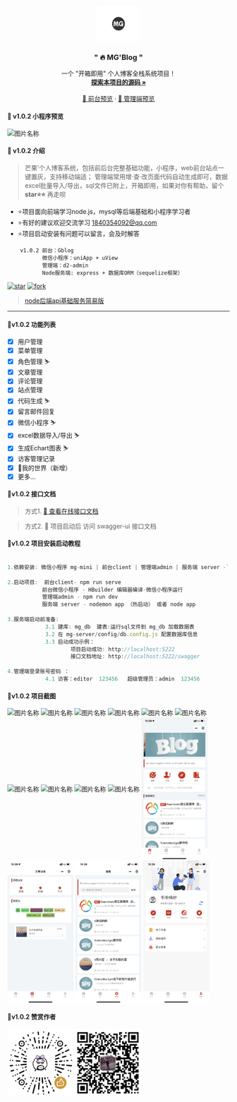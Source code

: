 

<br />

<p align="center">
  <a href="https://gitee.com/Z568_568/mango-blog-system.git">
    <img src="doc/logo.png" alt="Logo" width="100" height="80">
  </a>

<h3 align="center">" 🔥 MG'Blog "</h3>
  <p align="center">
    一个 "开箱即用" 个人博客全栈系统项目！
    <br />
    <a href="https://gitee.com/Z568_568/all-blog-sys" target="_blank"><strong>探索本项目的源码 »</strong></a>
    <br />
    <br />
    <a href="http://www.zhouyi.run/#/" target="_blank"> 👀 前台预览</a>
    ·
    <a href="http://zhouyi.run:5221/#/index" target="_blank"> 👀 管理端预览</a>
</p>

</p>

#### 🥯 v1.0.2 小程序预览

  <img src="doc/img/smwx.png" width = "400" height = "150" alt="图片名称" align=center />


#### 🥯 v1.0.2 介绍

>  芒果’个人博客系统，包括前后台完整基础功能，小程序，web前台站点一键置灰，支持移动端适；
>  管理端常用增·查·改页面代码自动生成即可，数据excel批量导入/导出，sql文件已附上，开箱即用，如果对你有帮助，留个 **star⭐⭐** 再走呗
- ⭐项目面向前端学习node.js，mysql等后端基础和小程序学习者
- ⭐有好的建议欢迎交流学习 1840354092@qq.com
- ⭐项目启动安装有问题可以留言，会及时解答

```
    v1.0.2 前台：Gblog 
           微信小程序：uniApp + uView 
           管理端：d2-admin 
           Node服务端: express + 数据库ORM（sequelize框架）
```
<!-- PROJECT SHIELDS -->

[![star](https://gitee.com/Z568_568/all-blog-sys/badge/star.svg?theme=dark)](https://gitee.com/Z568_568/all-blog-sys/stargazers)
[![fork](https://gitee.com/Z568_568/all-blog-sys/badge/fork.svg?theme=dark)](https://gitee.com/Z568_568/all-blog-sys/members)

<!-- PROJECT LOGO -->

>[node后端api基础服务简易版](https://gitee.com/Z568_568/zy-express-sequelize-mysql)
***

#### 🥯v1.0.2 功能列表

- [x] 用户管理
- [x] 菜单管理
- [x] 角色管理 ⛷
- [x] 文章管理
- [x] 评论管理
- [x] 站点管理
- [x] 代码生成 ⛷
- [x] 留言邮件回复
- [x] 微信小程序 ⛷
- [x] excel数据导入/导出 ⛷
- [x] 生成Echart图表 ⛷
- [x] 访客管理记录
- [x] 🎈我的世界（新增）
- [x] 更多...

#### 🥯v1.0.2 接口文档

> 方式1. <a href="https://console-docs.apipost.cn/preview/85df1005c24df829/b25c320b5df19b98" target="_blank"> 👀 查看在线接口文档</a> 


> 方式2. 👀 项目启动后 访问 swagger-ui 接口文档

#### 🥯v1.0.2 项目安装启动教程


``` js

1.依赖安装: 微信小程序 mg-mini | 前台client | 管理端admin | 服务端 server -`npm install`

2.启动项目:  前台client- npm run serve 
           前台微信小程序 - HBuilder 编辑器编译-微信小程序运行
           管理端admin - npm run dev 
           服务端 server - nodemon app （热启动） 或者 node app

3.服务端启动前准备: 
            3.1 建库: mg_db  建表:运行sql文件到 mg_db 加载数据表
            3.2 在 mg-server/config/db.config.js 配置数据库信息
            3.3 启动成功示例： 
                    项目启动成功: http://localhost:5222
                    接口文档地址: http://localhost:5222/swagger

4.管理端登录账号密码 ：
            4.1 访客：editor  123456   超级管理员：admin  123456
```

#### 🥯v1.0.2 项目截图

 <img src="doc/img/1.png" width = "300" height = "150" alt="图片名称" align=center />
 <img src="doc/img/2.png" width = "300" height = "150" alt="图片名称" align=center />
 <img src="doc/img/3.png" width = "300" height = "150" alt="图片名称" align=center />
 <img src="doc/img/4.png" width = "300" height = "150" alt="图片名称" align=center />
 <img src="doc/img/5.png" width = "300" height = "150" alt="图片名称" align=center />
 <img src="doc/img/1.1.png" width = "300" height = "150" alt="图片名称" align=center />
 <img src="doc/img/7.png" width = "300" height = "150" alt="图片名称" align=center />
 <img src="doc/img/8.png" width = "300" height = "150" alt="图片名称" align=center />
 <img src="doc/img/1.2.png" width = "300" height = "150" alt="图片名称" align=center />
 <img src="doc/img/1.3.png" width = "300" height = "150" alt="图片名称" align=center />

 <img src="doc/img/m%20(1).jpg" width = "150"   alt="图片名称" align=center />
 <img src="doc/img/m%20(2).jpg" width = "150"   alt="图片名称" align=center />
 <img src="doc/img/m%20(3).jpg" width = "150"   alt="图片名称" align=center />
 <img src="doc/img/m%20(4).jpg" width = "150"   alt="图片名称" align=center />

#### 🥯v1.0.2 赞赏作者

 <img src="doc/img/vx.jpg" width = "150" height = "150" alt="图片名称" align=center />
 <img src="doc/img/zfb.jpg" width = "150" height = "150" alt="图片名称" align=center />
